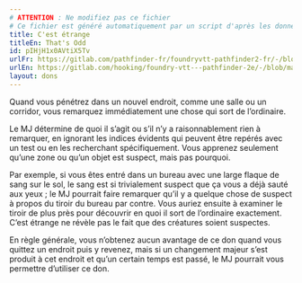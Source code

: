 ```yaml
---
# ATTENTION : Ne modifiez pas ce fichier
# Ce fichier est généré automatiquement par un script d'après les données du module Foundry VTT officiel et de sa traduction
title: C'est étrange
titleEn: That's Odd
id: pIHjH1x0AVtiX5Tv
urlFr: https://gitlab.com/pathfinder-fr/foundryvtt-pathfinder2-fr/-/blob/master/data/feats/pIHjH1x0AVtiX5Tv.htm
urlEn: https://gitlab.com/hooking/foundry-vtt---pathfinder-2e/-/blob/master/packs/data/feats.db/that-s-odd.json
layout: dons
---
```

Quand vous pénétrez dans un nouvel endroit, comme une salle ou un corridor, vous remarquez immédiatement une chose qui sort de l’ordinaire.

Le MJ détermine de quoi il s’agit ou s’il n’y a raisonnablement rien à remarquer, en ignorant les indices évidents qui peuvent être repérés avec un test ou en les recherchant spécifiquement. Vous apprenez seulement qu’une zone ou qu’un objet est suspect, mais pas pourquoi.

Par exemple, si vous êtes entré dans un bureau avec une large flaque de sang sur le sol, le sang est si trivialement suspect que ça vous a déjà sauté aux yeux ; le MJ pourrait faire remarquer qu’il y a quelque chose de suspect à propos du tiroir du bureau par contre. Vous auriez ensuite à examiner le tiroir de plus près pour découvrir en quoi il sort de l’ordinaire exactement. C’est étrange ne révèle pas le fait que des créatures soient suspectes.

En règle générale, vous n’obtenez aucun avantage de ce don quand vous quittez un endroit puis y revenez, mais si un changement majeur s’est produit à cet endroit et qu’un certain temps est passé, le MJ pourrait vous permettre d’utiliser ce don.
